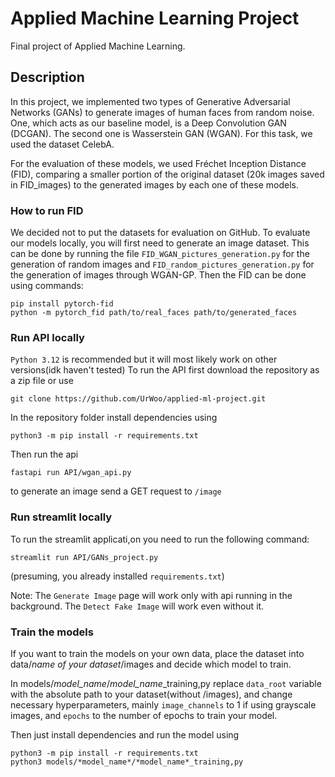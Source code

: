 # Applied Machine Learning Project
Final project of Applied Machine Learning.

## Description
In this project, we implemented two types of Generative Adversarial Networks (GANs) to generate images of human faces from random noise. One, which acts as our baseline model, is a Deep Convolution GAN (DCGAN). The second one is Wasserstein GAN (WGAN). For this task, we used the dataset CelebA. 

For the evaluation of these models, we used Fréchet Inception Distance (FID), comparing a smaller portion of the original dataset (20k images saved in FID_images) to the generated images by each one of these models.  

### How to run FID
We decided not to put the datasets for evaluation on GitHub. To evaluate our models locally, you will first need to generate an image dataset. This can be done by running the file `FID_WGAN_pictures_generation.py` for the generation of random images and `FID_random_pictures_generation.py` for the generation of images through WGAN-GP. Then the FID can be done using commands:
```
pip install pytorch-fid
python -m pytorch_fid path/to/real_faces path/to/generated_faces
```

### Run API locally
`Python 3.12` is recommended but it will most likely work on other versions(idk haven't tested)
To run the API first download the repository as a zip file or use 
```
git clone https://github.com/UrWoo/applied-ml-project.git
```
In the repository folder install dependencies using
```
python3 -m pip install -r requirements.txt
```
Then run the api
```
fastapi run API/wgan_api.py
```

to generate an image send a GET request to `/image`

### Run streamlit locally
To run the streamlit applicati,on you need to run the following command:
```
streamlit run API/GANs_project.py
```
(presuming, you already installed `requirements.txt`)

Note: The `Generate Image` page will work only with api running in the background. The `Detect Fake Image` will work even without it.

### Train the models
If you want to train the models on your own data, place the dataset into data/*name of your dataset*/images and decide which model to train.

In models/*model_name*/*model_name*_training,py replace `data_root` variable with the absolute path to your dataset(without /images), and change necessary hyperparameters, mainly `image_channels` to 1 if using grayscale images, and `epochs` to the number of epochs to train your model.

Then just install dependencies and run the model using
```
python3 -m pip install -r requirements.txt
python3 models/*model_name*/*model_name*_training,py
```
